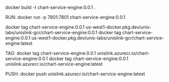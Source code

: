 docker build -t chart-service-engine:0.0.1 .

RUN:
docker run -p 7801:7801 chart-service-engine:0.0.1

docker tag chart-service-engine:0.0.1 us-west1-docker.pkg.dev/unis-labs/unislink-gcr/chart-service-engine:0.0.1
docker tag chart-service-engine:0.0.1 us-west1-docker.pkg.dev/unis-labs/unislink-gcr/chart-service-engine:latest

TAG:
docker tag chart-service-engine:0.0.1 unislink.azurecr.io/chart-service-engine:0.0.1
docker tag chart-service-engine:0.0.1 unislink.azurecr.io/chart-service-engine:latest

PUSH:
docker push unislink.azurecr.io/chart-service-engine:latest
